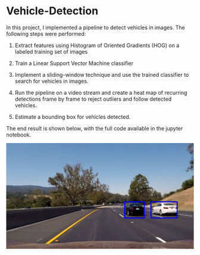 # Vehicle-Detection

In this project, I implemented a pipeline to detect vehicles in images. The following steps were performed:

1. Extract features using Histogram of Oriented Gradients (HOG) on a labeled training set of images 

2. Train a Linear Support Vector Machine classifier

3. Implement a sliding-window technique and use the trained classifier to search for vehicles in images.

4. Run the pipeline on a video stream and create a heat map of recurring detections frame by frame to reject outliers and follow detected vehicles.

5. Estimate a bounding box for vehicles detected.

The end result is shown below, with the full code available in the jupyter notebook. 

![alt text](./output_images/example.png)
